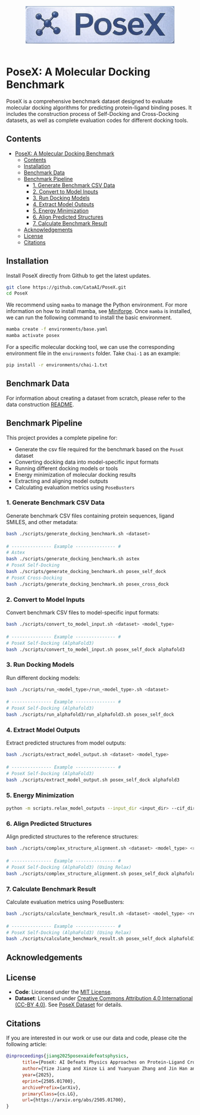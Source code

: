 
<div align="center">
  <img src="figures/logo.png" width="400"/>
</div>
<div>&nbsp;</div>

# PoseX: A Molecular Docking Benchmark

PoseX is a comprehensive benchmark dataset designed to evaluate molecular docking algorithms for predicting protein-ligand binding poses. It includes the construction process of Self-Docking and Cross-Docking datasets, as well as complete evaluation codes for different docking tools.

## Contents
- [PoseX: A Molecular Docking Benchmark](#posex-a-molecular-docking-benchmark)
  - [Contents](#contents)
  - [Installation](#installation)
  - [Benchmark Data](#benchmark-data)
  - [Benchmark Pipeline](#benchmark-pipeline)
    - [1. Generate Benchmark CSV Data](#1-generate-benchmark-csv-data)
    - [2. Convert to Model Inputs](#2-convert-to-model-inputs)
    - [3. Run Docking Models](#3-run-docking-models)
    - [4. Extract Model Outputs](#4-extract-model-outputs)
    - [5. Energy Minimization](#5-energy-minimization)
    - [6. Align Predicted Structures](#6-align-predicted-structures)
    - [7. Calculate Benchmark Result](#7-calculate-benchmark-result)
  - [Acknowledgements](#acknowledgements)
  - [License](#license)
  - [Citations](#citations)

## Installation

Install PoseX directly from Github to get the latest updates.
```bash
git clone https://github.com/CataAI/PoseX.git
cd PoseX
```
We recommend using `mamba` to manage the Python environment. For more information on how to install mamba, see [Miniforge](https://github.com/conda-forge/miniforge).
Once `mamba` is installed, we can run the following command to install the basic environment.
```bash
mamba create -f environments/base.yaml
mamba activate posex
```
For a specific molecular docking tool, we can use the corresponding environment file in the `environments` folder. Take `Chai-1` as an example:

```bash
pip install -r environments/chai-1.txt
```

## Benchmark Data
For information about creating a dataset from scratch, please refer to the data construction [README](./dataset/README.md).

## Benchmark Pipeline

This project provides a complete pipeline for:
- Generate the csv file required for the benchmark based on the `PoseX` dataset
- Converting docking data into model-specific input formats
- Running different docking models or tools
- Energy minimization of molecular docking results
- Extracting and aligning model outputs
- Calculating evaluation metrics using `PoseBusters`


### 1. Generate Benchmark CSV Data

Generate benchmark CSV files containing protein sequences, ligand SMILES, and other metadata:

```bash
bash ./scripts/generate_docking_benchmark.sh <dataset>

# --------------- Example --------------- #
# Astex
bash ./scripts/generate_docking_benchmark.sh astex
# PoseX Self-Docking
bash ./scripts/generate_docking_benchmark.sh posex_self_dock
# PoseX Cross-Docking
bash ./scripts/generate_docking_benchmark.sh posex_cross_dock
```

### 2. Convert to Model Inputs

Convert benchmark CSV files to model-specific input formats:

```bash
bash ./scripts/convert_to_model_input.sh <dataset> <model_type>

# --------------- Example --------------- #
# PoseX Self-Docking (AlphaFold3)
bash ./scripts/convert_to_model_input.sh posex_self_dock alphafold3
```

### 3. Run Docking Models

Run different docking models:

```bash
bash ./scripts/run_<model_type>/run_<model_type>.sh <dataset>

# --------------- Example --------------- #
# PoseX Self-Docking (Alphafold3)
bash ./scripts/run_alphafold3/run_alphafold3.sh posex_self_dock
```

### 4. Extract Model Outputs

Extract predicted structures from model outputs:

```bash
bash ./scripts/extract_model_output.sh <dataset> <model_type>

# --------------- Example --------------- #
# PoseX Self-Docking (AlphaFold3)
bash ./scripts/extract_model_output.sh posex_self_dock alphafold3
```

### 5. Energy Minimization

```bash
python -m scripts.relax_model_outputs --input_dir <input_dir> --cif_dir <cif_dir>
```

### 6. Align Predicted Structures

Align predicted structures to the reference structures:

```bash
bash ./scripts/complex_structure_alignment.sh <dataset> <model_type> <relax_mode>

# --------------- Example --------------- #
# PoseX Self-Docking (AlphaFold3) (Using Relax)
bash ./scripts/complex_structure_alignment.sh posex_self_dock alphafold3 true
```

### 7. Calculate Benchmark Result

Calculate evaluation metrics using PoseBusters:

```bash
bash ./scripts/calculate_benchmark_result.sh <dataset> <model_type> <relax_mode>

# --------------- Example --------------- #
# PoseX Self-Docking (AlphaFold3) (Using Relax)
bash ./scripts/calculate_benchmark_result.sh posex_self_dock alphafold3 true
```

## Acknowledgements

## License
- **Code**: Licensed under the [MIT License](https://opensource.org/licenses/MIT). 
- **Dataset**: Licensed under [Creative Commons Attribution 4.0 International (CC-BY 4.0)](https://creativecommons.org/licenses/by/4.0/). See [PoseX Dataset](https://huggingface.co/datasets/CataAI/PoseX) for details.



## Citations

If you are interested in our work or use our data and code, please cite the following article:

```bibtex
@inproceedings{jiang2025posexaidefeatsphysics,
      title={PoseX: AI Defeats Physics Approaches on Protein-Ligand Cross Docking}, 
      author={Yize Jiang and Xinze Li and Yuanyuan Zhang and Jin Han and Youjun Xu and Ayush Pandit and Zaixi Zhang and Mengdi Wang and Mengyang Wang and Chong Liu and Guang Yang and Yejin Choi and Wu-Jun Li and Tianfan Fu and Fang Wu and Junhong Liu},
      year={2025},
      eprint={2505.01700},
      archivePrefix={arXiv},
      primaryClass={cs.LG},
      url={https://arxiv.org/abs/2505.01700}, 
}
```